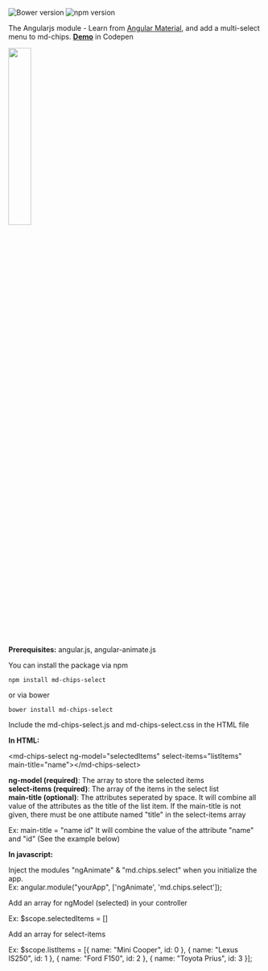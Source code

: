 ![Bower version](https://img.shields.io/bower/v/bootstrap.svg)
![npm version](https://img.shields.io/npm/v/npm.svg)

The Angularjs module - Learn from [Angular Material](https://material.angularjs.org/latest/#/), and add a multi-select menu to md-chips. <b>[Demo](http://codepen.io/boo0330/pen/EjOWgg)</b> in Codepen

<img src="http://i359.photobucket.com/albums/oo37/Nate_Cheng/screenshot_zpsvvwvnaay.png" width="30%">


<b>Prerequisites:</b> angular.js, angular-animate.js

You can install the package
via npm
```shell
npm install md-chips-select
```
or via bower
```shell
bower install md-chips-select
```

Include the md-chips-select.js and md-chips-select.css in the HTML file

<b>In HTML:</b>

&lt;md-chips-select ng-model=&quot;selectedItems&quot; select-items=&quot;listItems&quot; main-title=&quot;name&quot;&gt;&lt;/md-chips-select&gt;

<b>ng-model (required)</b>:  The array to store the selected items<br>
<b>select-items (required)</b>: The array of the items in the select list<br>
<b>main-title (optional)</b>: The attributes seperated by space. It will combine all value of the attributes as the title of the list item.  If the main-title is not given, there must be one attibute named "title" in the select-items array  
<p>
  Ex: main-title = "name id"  
  It will combine the value of the attribute "name" and "id" (See the example below)
</p>
<b>In javascript:</b>

Inject the modules "ngAnimate" & "md.chips.select" when you initialize the app.   
Ex: angular.module("yourApp", ['ngAnimate', 'md.chips.select']);   

Add an array for ngModel (selected) in your controller   
<p>
Ex: $scope.selectedItems = []
</p>
Add an array for select-items
<p>
Ex: $scope.listItems = [{    
      name: "Mini Cooper",    
      id: 0     
    }, {      
      name: "Lexus IS250",      
      id: 1      
    }, {      
      name: "Ford F150",     
      id: 2   
    }, {   
      name: "Toyota Prius",   
      id: 3   
    }];   
</p>
